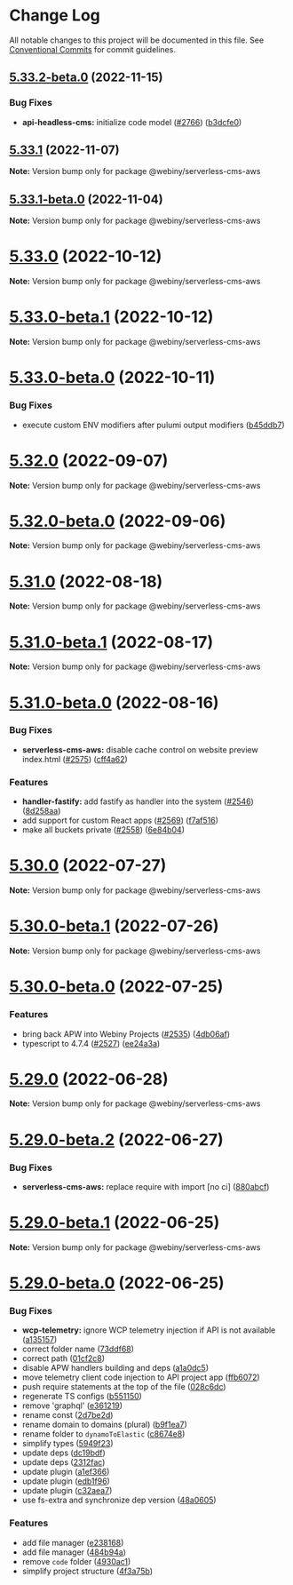 # Change Log

All notable changes to this project will be documented in this file.
See [Conventional Commits](https://conventionalcommits.org) for commit guidelines.

## [5.33.2-beta.0](https://github.com/webiny/webiny-js/compare/v5.33.1...v5.33.2-beta.0) (2022-11-15)


### Bug Fixes

* **api-headless-cms:** initialize code model ([#2766](https://github.com/webiny/webiny-js/issues/2766)) ([b3dcfe0](https://github.com/webiny/webiny-js/commit/b3dcfe0bf9fd8bbae8a9109f1675cf17e4e9722f))





## [5.33.1](https://github.com/webiny/webiny-js/compare/v5.33.1-beta.0...v5.33.1) (2022-11-07)

**Note:** Version bump only for package @webiny/serverless-cms-aws





## [5.33.1-beta.0](https://github.com/webiny/webiny-js/compare/v5.33.0...v5.33.1-beta.0) (2022-11-04)

**Note:** Version bump only for package @webiny/serverless-cms-aws





# [5.33.0](https://github.com/webiny/webiny-js/compare/v5.33.0-beta.1...v5.33.0) (2022-10-12)

**Note:** Version bump only for package @webiny/serverless-cms-aws





# [5.33.0-beta.1](https://github.com/webiny/webiny-js/compare/v5.33.0-beta.0...v5.33.0-beta.1) (2022-10-12)

**Note:** Version bump only for package @webiny/serverless-cms-aws





# [5.33.0-beta.0](https://github.com/webiny/webiny-js/compare/v5.32.0...v5.33.0-beta.0) (2022-10-11)


### Bug Fixes

* execute custom ENV modifiers after pulumi output modifiers ([b45ddb7](https://github.com/webiny/webiny-js/commit/b45ddb72b63a184c93601a44f2dc9ac5a2369fb4))





# [5.32.0](https://github.com/webiny/webiny-js/compare/v5.32.0-beta.0...v5.32.0) (2022-09-07)

**Note:** Version bump only for package @webiny/serverless-cms-aws





# [5.32.0-beta.0](https://github.com/webiny/webiny-js/compare/v5.31.0...v5.32.0-beta.0) (2022-09-06)

**Note:** Version bump only for package @webiny/serverless-cms-aws





# [5.31.0](https://github.com/webiny/webiny-js/compare/v5.31.0-beta.1...v5.31.0) (2022-08-18)

**Note:** Version bump only for package @webiny/serverless-cms-aws





# [5.31.0-beta.1](https://github.com/webiny/webiny-js/compare/v5.31.0-beta.0...v5.31.0-beta.1) (2022-08-17)

**Note:** Version bump only for package @webiny/serverless-cms-aws





# [5.31.0-beta.0](https://github.com/webiny/webiny-js/compare/v5.30.0...v5.31.0-beta.0) (2022-08-16)


### Bug Fixes

* **serverless-cms-aws:** disable cache control on website preview index.html ([#2575](https://github.com/webiny/webiny-js/issues/2575)) ([cff4a62](https://github.com/webiny/webiny-js/commit/cff4a628ee58bd020ead7ca031d085fd87b8db92))


### Features

* **handler-fastify:** add fastify as handler into the system ([#2546](https://github.com/webiny/webiny-js/issues/2546)) ([8d258aa](https://github.com/webiny/webiny-js/commit/8d258aa2ebd8562b79e395d7aeea6316405f7f4e))
* add support for custom React apps ([#2569](https://github.com/webiny/webiny-js/issues/2569)) ([f7af516](https://github.com/webiny/webiny-js/commit/f7af516d745b2da74da9497658f3fd9702d5a639))
* make all buckets private ([#2558](https://github.com/webiny/webiny-js/issues/2558)) ([6e84b04](https://github.com/webiny/webiny-js/commit/6e84b043f6f5bd37f5e02babdd51bad43f5914b3))





# [5.30.0](https://github.com/webiny/webiny-js/compare/v5.30.0-beta.1...v5.30.0) (2022-07-27)

**Note:** Version bump only for package @webiny/serverless-cms-aws





# [5.30.0-beta.1](https://github.com/webiny/webiny-js/compare/v5.30.0-beta.0...v5.30.0-beta.1) (2022-07-26)

**Note:** Version bump only for package @webiny/serverless-cms-aws





# [5.30.0-beta.0](https://github.com/webiny/webiny-js/compare/v5.29.0...v5.30.0-beta.0) (2022-07-25)


### Features

* bring back APW into Webiny Projects ([#2535](https://github.com/webiny/webiny-js/issues/2535)) ([4db06af](https://github.com/webiny/webiny-js/commit/4db06afc3778f8451407da6f0a84c1eac37d1ec4))
* typescript to 4.7.4 ([#2527](https://github.com/webiny/webiny-js/issues/2527)) ([ee24a3a](https://github.com/webiny/webiny-js/commit/ee24a3a995942ee2588e615e42f604ed7418390a))





# [5.29.0](https://github.com/webiny/webiny-js/compare/v5.29.0-beta.2...v5.29.0) (2022-06-28)

**Note:** Version bump only for package @webiny/serverless-cms-aws





# [5.29.0-beta.2](https://github.com/webiny/webiny-js/compare/v5.29.0-beta.1...v5.29.0-beta.2) (2022-06-27)


### Bug Fixes

* **serverless-cms-aws:** replace require with import [no ci] ([880abcf](https://github.com/webiny/webiny-js/commit/880abcfb159a82518e8f0023d2b54ee414d88983))





# [5.29.0-beta.1](https://github.com/webiny/webiny-js/compare/v5.29.0-beta.0...v5.29.0-beta.1) (2022-06-25)

**Note:** Version bump only for package @webiny/serverless-cms-aws





# [5.29.0-beta.0](https://github.com/webiny/webiny-js/compare/v5.28.0...v5.29.0-beta.0) (2022-06-25)


### Bug Fixes

* **wcp-telemetry:** ignore WCP telemetry injection if API is not available ([a135157](https://github.com/webiny/webiny-js/commit/a1351575bad885bcf2747262262c3de3cdf61949))
* correct folder name ([73ddf68](https://github.com/webiny/webiny-js/commit/73ddf688e03ddfce43b61640fa062a70fdd82505))
* correct path ([01cf2c8](https://github.com/webiny/webiny-js/commit/01cf2c88d21a0e25f6f24456b0d12a6b1d28f096))
* disable APW handlers building and deps ([a1a0dc5](https://github.com/webiny/webiny-js/commit/a1a0dc5b8dd27ebc5407706d661e4bd3421ada83))
* move telemetry client code injection to API project app ([ffb6072](https://github.com/webiny/webiny-js/commit/ffb60727f33e3a02fcf0942463c76173c6ce5cf0))
* push require statements at the top of the file ([028c6dc](https://github.com/webiny/webiny-js/commit/028c6dc4966aeeab361ef2f9c47c2b772f6477f7))
* regenerate TS configs ([b551150](https://github.com/webiny/webiny-js/commit/b5511502b5d690c33988c9e3f6c147bf5f6516d4))
* remove 'graphql' ([e361219](https://github.com/webiny/webiny-js/commit/e36121947b0981fb2ff4ca33720251db3f382519))
* rename const ([2d7be2d](https://github.com/webiny/webiny-js/commit/2d7be2d941b07d838d8e3518e417e31c175cb0f4))
* rename domain to domains (plural) ([b9f1ea7](https://github.com/webiny/webiny-js/commit/b9f1ea74085ac3f8f335c3a357b22796955a54d9))
* rename folder to `dynamoToElastic` ([c8674e8](https://github.com/webiny/webiny-js/commit/c8674e85a9c47c63f7fbb2c8819072cccd1396ca))
* simplify types ([5949f23](https://github.com/webiny/webiny-js/commit/5949f23f33c346042be06dc32786a8540130be2c))
* update deps ([dc19bdf](https://github.com/webiny/webiny-js/commit/dc19bdf8953656ec0ef9278cb5a5651b05598c26))
* update deps ([2312fac](https://github.com/webiny/webiny-js/commit/2312facd93048c73ea83195ecfeda8fe1785afbc))
* update plugin ([a1ef366](https://github.com/webiny/webiny-js/commit/a1ef3664a52a0c698da592e6ca4742d9c803ac37))
* update plugin ([edb1f96](https://github.com/webiny/webiny-js/commit/edb1f9613a2e16b3b94d4328a1efb29b7e3dcf4c))
* update plugin ([c32aea7](https://github.com/webiny/webiny-js/commit/c32aea7c62c46470530072f4a9e9dc8fd4c7de5b))
* use fs-extra and synchronize dep version ([48a0605](https://github.com/webiny/webiny-js/commit/48a0605f8cc8487c81bd52f7b7db7308e5cbda04))


### Features

* add file manager ([e238168](https://github.com/webiny/webiny-js/commit/e2381680a6517f1f9e9171e2a4e0d044dc90a205))
* add file manager ([484b94a](https://github.com/webiny/webiny-js/commit/484b94a0e96cdfecd6ba7e8cf585386c25b83e8c))
* remove `code` folder ([4930ac1](https://github.com/webiny/webiny-js/commit/4930ac1baf61de25635a8a02589e3bd28bf49556))
* simplify project structure ([4f3a75b](https://github.com/webiny/webiny-js/commit/4f3a75b0b1028e42689b7ea69a3e25925b7b3689))
